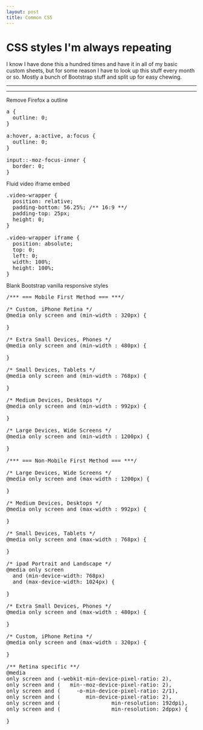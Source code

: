 ```yaml
---
layout: post
title: Common CSS
---
```


# CSS styles I'm always repeating

I know I have done this a hundred times and have it in all of my basic custom sheets, but for some reason I have to look up this stuff every month or so. Mostly a bunch of Bootstrap stuff and split up for easy chewing.

***
<hr class="rule">

Remove Firefox a outline

<pre>
a {
  outline: 0;
}

a:hover, a:active, a:focus {
  outline: 0;
}

input::-moz-focus-inner {
  border: 0;
}
</pre>

Fluid video iframe embed

<pre>
.video-wrapper {
  position: relative;
  padding-bottom: 56.25%; /** 16:9 **/
  padding-top: 25px;
  height: 0;
}

.video-wrapper iframe {
  position: absolute;
  top: 0;
  left: 0;
  width: 100%;
  height: 100%;
}
</pre>

Blank Bootstrap vanilla responsive styles

<pre>
/*** === Mobile First Method === ***/

/* Custom, iPhone Retina */
@media only screen and (min-width : 320px) {

}

/* Extra Small Devices, Phones */
@media only screen and (min-width : 480px) {

}

/* Small Devices, Tablets */
@media only screen and (min-width : 768px) {

}

/* Medium Devices, Desktops */
@media only screen and (min-width : 992px) {

}

/* Large Devices, Wide Screens */
@media only screen and (min-width : 1200px) {

}

/*** === Non-Mobile First Method === ***/

/* Large Devices, Wide Screens */
@media only screen and (max-width : 1200px) {

}

/* Medium Devices, Desktops */
@media only screen and (max-width : 992px) {

}

/* Small Devices, Tablets */
@media only screen and (max-width : 768px) {

}

/* ipad Portrait and Landscape */
@media only screen
  and (min-device-width: 768px)
  and (max-device-width: 1024px) {

}

/* Extra Small Devices, Phones */
@media only screen and (max-width : 480px) {

}

/* Custom, iPhone Retina */
@media only screen and (max-width : 320px) {

}

/** Retina specific **/
@media
only screen and (-webkit-min-device-pixel-ratio: 2),
only screen and (   min--moz-device-pixel-ratio: 2),
only screen and (     -o-min-device-pixel-ratio: 2/1),
only screen and (        min-device-pixel-ratio: 2),
only screen and (                min-resolution: 192dpi),
only screen and (                min-resolution: 2dppx) {

}
</pre>
